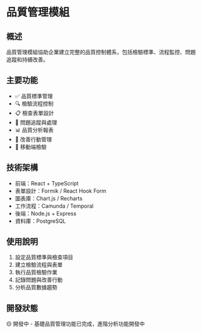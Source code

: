 # 品質管理模組

## 概述
品質管理模組協助企業建立完整的品質控制體系，包括檢驗標準、流程監控、問題追蹤和持續改善。

## 主要功能
- ✅ 品質標準管理
- 🔍 檢驗流程控制
- 📋 檢查表單設計
- 🚨 問題追蹤與處理
- 📊 品質分析報表
- 🔄 改善行動管理
- 📱 移動端檢驗

## 技術架構
- 前端：React + TypeScript
- 表單設計：Formik / React Hook Form
- 圖表庫：Chart.js / Recharts
- 工作流程：Camunda / Temporal
- 後端：Node.js + Express
- 資料庫：PostgreSQL

## 使用說明
1. 設定品質標準與檢查項目
2. 建立檢驗流程與表單
3. 執行品質檢驗作業
4. 記錄問題與改善行動
5. 分析品質數據趨勢

## 開發狀態
🟡 開發中 - 基礎品質管理功能已完成，進階分析功能開發中
